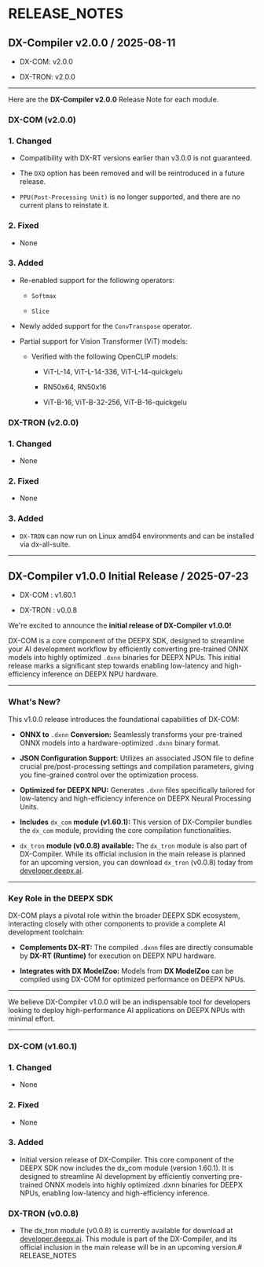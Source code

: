 
# RELEASE_NOTES

## DX-Compiler v2.0.0 / 2025-08-11

-   DX-COM: v2.0.0
    
-   DX-TRON: v2.0.0
    

----------

Here are the **DX-Compiler v2.0.0** Release Note for each module.

### DX-COM (v2.0.0)

### 1. Changed

-   Compatibility with DX-RT versions earlier than v3.0.0 is not guaranteed.
    
-   The `DXQ` option has been removed and will be reintroduced in a future release.
    
-   `PPU(Post-Processing Unit)` is no longer supported, and there are no current plans to reinstate it.
    

### 2. Fixed

-   None
    

### 3. Added

-   Re-enabled support for the following operators:
    
    -   `Softmax`
        
    -   `Slice`
        
-   Newly added support for the `ConvTranspose` operator.
    
-   Partial support for Vision Transformer (ViT) models:
    
    -   Verified with the following OpenCLIP models:
        
        -   ViT-L-14, ViT-L-14-336, ViT-L-14-quickgelu
            
        -   RN50x64, RN50x16
            
        -   ViT-B-16, ViT-B-32-256, ViT-B-16-quickgelu
            

### DX-TRON (v2.0.0)

### 1. Changed

-   None
    

### 2. Fixed

-   None
    

### 3. Added

-   `DX-TRON` can now run on Linux amd64 environments and can be installed via dx-all-suite.
    

----------

## DX-Compiler v1.0.0 Initial Release / 2025-07-23

-   DX-COM : v1.60.1
    
-   DX-TRON : v0.0.8
    

We're excited to announce the **initial release of DX-Compiler v1.0.0!**

DX-COM is a core component of the DEEPX SDK, designed to streamline your AI development workflow by efficiently converting pre-trained ONNX models into highly optimized `.dxnn` binaries for DEEPX NPUs. This initial release marks a significant step towards enabling low-latency and high-efficiency inference on DEEPX NPU hardware.

----------

### What's New?

This v1.0.0 release introduces the foundational capabilities of DX-COM:

-   **ONNX to** `.dxnn` **Conversion:** Seamlessly transforms your pre-trained ONNX models into a hardware-optimized `.dxnn` binary format.
    
-   **JSON Configuration Support:** Utilizes an associated JSON file to define crucial pre/post-processing settings and compilation parameters, giving you fine-grained control over the optimization process.
    
-   **Optimized for DEEPX NPU:** Generates `.dxnn` files specifically tailored for low-latency and high-efficiency inference on DEEPX Neural Processing Units.
    
-   **Includes** `dx_com` **module (v1.60.1):** This version of DX-Compiler bundles the `dx_com` module, providing the core compilation functionalities.
    
-   `dx_tron` **module (v0.0.8) available:** The `dx_tron` module is also part of DX-Compiler. While its official inclusion in the main release is planned for an upcoming version, you can download `dx_tron` (v0.0.8) today from [developer.deepx.ai](https://developer.deepx.ai/ "https://developer.deepx.ai/").
    

----------

### Key Role in the DEEPX SDK

DX-COM plays a pivotal role within the broader DEEPX SDK ecosystem, interacting closely with other components to provide a complete AI development toolchain:

-   **Complements DX-RT:** The compiled `.dxnn` files are directly consumable by **DX-RT (Runtime)** for execution on DEEPX NPU hardware.
    
-   **Integrates with DX ModelZoo:** Models from **DX ModelZoo** can be compiled using DX-COM for optimized performance on DEEPX NPUs.
    

----------

We believe DX-Compiler v1.0.0 will be an indispensable tool for developers looking to deploy high-performance AI applications on DEEPX NPUs with minimal effort.

----------

### DX-COM (v1.60.1)

### 1. Changed

-   None
    

### 2. Fixed

-   None
    

### 3. Added

-   Initial version release of DX-Compiler. This core component of the DEEPX SDK now includes the dx_com module (version 1.60.1). It is designed to streamline AI development by efficiently converting pre-trained ONNX models into highly optimized .dxnn binaries for DEEPX NPUs, enabling low-latency and high-efficiency inference.
    

### DX-TRON (v0.0.8)

-   The dx_tron module (v0.0.8) is currently available for download at [developer.deepx.ai](http://developer.deepx.ai/ "http://developer.deepx.ai"). This module is part of the DX-Compiler, and its official inclusion in the main release will be in an upcoming version.# RELEASE_NOTES

